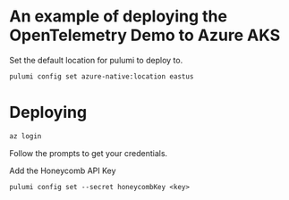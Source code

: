 # An example of deploying the OpenTelemetry Demo to Azure AKS


Set the default location for pulumi to deploy to.
```bash
pulumi config set azure-native:location eastus
```

# Deploying

```bash
az login
```

Follow the prompts to get your credentials.

Add the Honeycomb API Key

```shell
pulumi config set --secret honeycombKey <key>
```